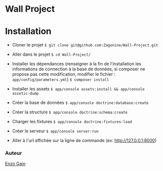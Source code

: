 Wall Project
============

# Installation
* Cloner le projet
`$ git clone git@github.com:Zagonine/Wall-Project.git`
* Aller dans le projet
`$ cd Wall-Project/`
* Installer les dépendances (renseigner à la fin de l'installation les informations de connection à la base de données, si composer ne propose pas cette modification, modifier le fichier : `app/config/parameters.yml`) 
`$ composer install`
* Installer les assets 
`$ app/console assets:install && app/console assetic:dump`
* Créer la base de données
`$ app/console doctrine:database:create`
* Créer la structure
`$ app/console doctrine:schema:create`
* Charger les fixtures
`$ app/console doctrine:fixtures:load`
* Créer le serveur 
`$ app/console server:run`

* Aller à l'url affichée sur la ligne de commande (ex: http://127.0.0.1:8000)

### Auteur 
[Enzo Gain](https://github.com/Zagonine)